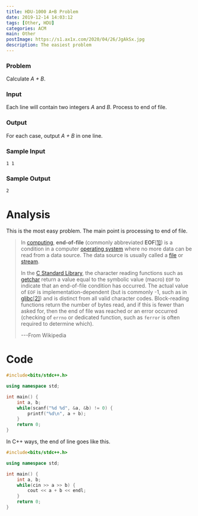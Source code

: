 ```yaml
---
title: HDU-1000 A+B Problem
date: 2019-12-14 14:03:12
tags: [Other, HDU]
categories: ACM
main: Other
postImage: https://s1.ax1x.com/2020/04/26/JgAkSx.jpg
description: The easiest problem
---
```


### Problem

Calculate *A + B*.

<!--more-->

### Input

Each line will contain two integers *A* and *B*. Process to end of file.

### Output

For each case, output *A + B* in one line.

### Sample Input

```
1 1
```

### Sample Output

```
2
```

# Analysis

This is the most easy problem. The main point is processing to end of file. 

> In [computing](https://en.wikipedia.org/wiki/Computing), **end-of-file** (commonly abbreviated **EOF**[[1\]](https://en.wikipedia.org/wiki/End-of-file#cite_note-EOF-1)) is a condition in a computer [operating system](https://en.wikipedia.org/wiki/Operating_system) where no more data can be read from a data source. The data source is usually called a [file](https://en.wikipedia.org/wiki/File_(computing)) or [stream](https://en.wikipedia.org/wiki/Stream_(computing)).
>
> In the [C Standard Library](https://en.wikipedia.org/wiki/ANSI_C_standard_library), the character reading functions such as [getchar](https://en.wikipedia.org/wiki/Getchar) return a value equal to the symbolic value (macro) `EOF` to indicate that an end-of-file condition has occurred. The actual value of `EOF` is implementation-dependent (but is commonly -1, such as in [glibc](https://en.wikipedia.org/wiki/Glibc)[[2\]](https://en.wikipedia.org/wiki/End-of-file#cite_note-2)) and is distinct from all valid character codes. Block-reading functions return the number of bytes read, and if this is fewer than asked for, then the end of file was reached or an error occurred (checking of `errno` or dedicated function, such as `ferror` is often required to determine which).
>
> ---From Wikipedia

# Code

```cpp
#include<bits/stdc++.h>

using namespace std;

int main() {
	int a, b;
	while(scanf("%d %d", &a, &b) != 0) {
		printf("%d\n", a + b);
	}
	return 0;
}
```

In C++ ways, the end of line goes like this.

```cpp
#include<bits/stdc++.h>

using namespace std;

int main() {
	int a, b;
	while(cin >> a >> b) {
		cout << a + b << endl;
	}
	return 0;
}
```